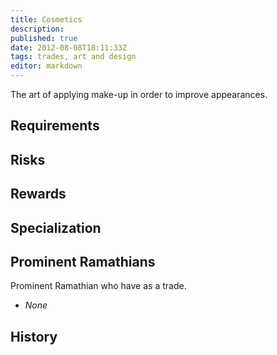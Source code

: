 ```yaml
---
title: Cosmetics
description:
published: true
date: 2012-08-08T18:11:33Z
tags: trades, art and design
editor: markdown
---
```


The art of applying make-up in order to improve appearances.

## Requirements

## Risks

## Rewards

## Specialization

## Prominent Ramathians

Prominent Ramathian who have as a trade.

- *None*

## History
